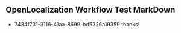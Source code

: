 ## OpenLocalization Workflow Test MarkDown
* 7434f731-3116-41aa-8699-bd5326a19359 thanks!

<!--HONumber=Jul16_HO5-->



